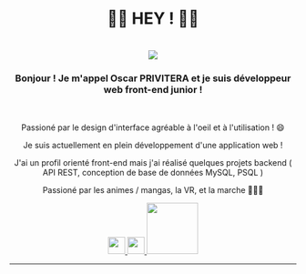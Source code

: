 <h1 align="center">✌🏻 HEY ! ✌🏻</h1>
<h1 align="center">
    <img src="https://pa1.aminoapps.com/6920/9c787c4b0e9888b4a1765af0aacae317a7f7aa46r1-500-268_hq.gif"/>
</h1>

<h3 align="center">Bonjour ! Je m'appel Oscar PRIVITERA et je suis développeur web front-end junior !</h3>

<br/>

<div align="center">
 
 Passioné par le design d'interface agréable à l'oeil et à l'utilisation ! 😄
 
 Je suis actuellement en plein développement d'une application web !

J'ai un profil orienté front-end mais j'ai réalisé quelques projets backend ( API REST, conception de base de données  MySQL, PSQL )

Passioné par les animes / mangas, la VR, et la marche 🚶🏻‍♂️

 </div>
 
<div align="center"> 
  <a href="mailto:privitera.oscar08@gmail.com">
    <img src="https://cdn-icons-png.flaticon.com/512/281/281769.png" width="30px"/>
  </a>
  <a href="https://linkedin.com/in/pedro-sales-muniz" target="_blank">
    <img src="https://images.rawpixel.com/image_png_800/czNmcy1wcml2YXRlL3Jhd3BpeGVsX2ltYWdlcy93ZWJzaXRlX2NvbnRlbnQvbHIvdjk4Mi1kNS0xMF8xLnBuZw.png" target="_blank" width="30px"/>
  </a>
  <a href="https://am-list.fr" target="_blank">
     <img src="https://am-list.fr/img/logo-v2.ecf00815.svg" width="90px" target="_blank" /> <!-- sqlite, safari, google-chrome are other good icon options -->
  </a>
</div>

 <hr/>


<br/>
